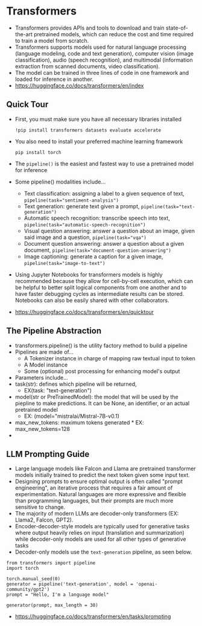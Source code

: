 # Transformers
* Transformers provides APIs and tools to download and train state-of-the-art pretrained models, which can reduce the cost and time required to train a model from scratch.
* Transformers supports models used for natural language processing (language modeling, code and text generation), computer vision (image classification), audio (speech recognition), and multimodal (information extraction from scanned documents, video classification).
* The model can be trained in three lines of code in one framework and loaded for inference in another.
* https://huggingface.co/docs/transformers/en/index
## Quick Tour
* First, you must make sure you have all necessary libraries installed

  ```!pip install transformers datasets evaluate accelerate```
* You also need to install your preferred machine learning framework

  ```pip install torch```
* The `pipeline()` is the easiest and fastest way to use a pretrained model for inference
* Some pipeline() modalities include...
  * Text classification: assigning a label to a given sequence of text, `pipeline(task="sentiment-analysis")`
  * Text generation: generate text given a prompt, `pipeline(task="text-generation")`
  * Automatic speech recognition: transcribe speech into text, `pipeline(task="automatic-speech-recognition")`
  * Visual question answering: answer a question about an image, given said image and a question, `pipeline(task="vqa")`
  * Document question answering: answer a question about a given document, `pipeline(task="document-question-answering")`
  * Image captioning: generate a caption for a given image, `pipeline(task="image-to-text")`
* Using Jupyter Notebooks for transformers models is highly recommended because they allow for cell-by-cell execution, which can be helpful to better split logical components from one another and to have faster debugging cycles as intermediate results can be stored. Notebooks can also be easily shared with other collaborators.
* https://huggingface.co/docs/transformers/en/quicktour

## The Pipeline Abstraction
* transformers.pipeline() is the utility factory method to build a pipeline
* Pipelines are made of...
  * A Tokenizer instance in charge of mapping raw textual input to token
  * A Model instance
  * Some (optional) post processing for enhancing model's output
*  Parameters include...
  * task(str): defines which pipeline will be returned,
    * EX(task: "text-generation")
  * model(str or PreTrainedModel): the model that will be used by the piepline to make predictions. It can be None, an identifier, or an actual pretrained model
    *  EX: (model="mistralai/Mistral-7B-v0.1)
  *  max_new_tokens: maximum tokens generated
    * EX: max_new_tokens=128
  * 
    
   

## LLM Prompting Guide
* Large language models like Falcon and Llama are pretrained transformer models initially trained to predict the next token given some input text.
* Designing prompts to ensure optimal output is often called "prompt engineering", an iterative process that requires a fair amount of experimentation. Natural languages are more expressive and flexible than programming languages, but their prompts are much more sensitive to change.
* The majority of modern LLMs are decoder-only transformers (EX: Llama2, Falcon, GPT2).
* Encoder-decoder-style models are typically used for generative tasks where output heavily relies on input (translation and summarization) while decoder-only models are used for all other types of generative tasks
* Decoder-only models use the `text-generation` pipeline, as seen below.
```
from transformers import pipeline
import torch

torch.manual_seed(0)
generator = pipeline('text-generation', model = 'openai-community/gpt2')
prompt = "Hello, I'm a language model"

generator(prompt, max_length = 30)
```
* https://huggingface.co/docs/transformers/en/tasks/prompting
